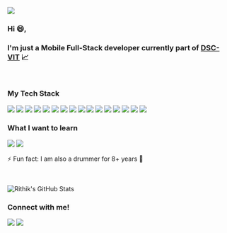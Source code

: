 <p>
  <img src="https://media.giphy.com/media/WTjXuYA2y4o3UZly3W/giphy.gif"> 
</p>

### Hi 😄,

### I'm just a Mobile Full-Stack developer currently part of [DSC-VIT](https://github.com/GDGVIT) 📈

<br>

### My Tech Stack

<img src="https://img.shields.io/badge/-ANDROID-orange?style=for-the-badge"> <img src="https://img.shields.io/badge/-KOTLIN-red?style=for-the-badge"> <img src="https://img.shields.io/badge/-MVVM-blueviolet?style=for-the-badge"> <img src="https://img.shields.io/badge/-TENSORFLOWLITE-lightgrey?style=for-the-badge"> <img src="https://img.shields.io/badge/-JAVA-green?style=for-the-badge"> <img src="https://img.shields.io/badge/-PYTHON-orange?style=for-the-badge"> <img src="https://img.shields.io/badge/-FIREBASE-yellow?style=for-the-badge"> <img src="https://img.shields.io/badge/-FLUTTER-brightgreen?style=for-the-badge"> <img src="https://img.shields.io/badge/-GO-blue?style=for-the-badge"> <img src="https://img.shields.io/badge/-JAVASCRIPT-red?style=for-the-badge"> <img src="https://img.shields.io/badge/-TYPESCRIPT-blueviolet?style=for-the-badge"> <img src="https://img.shields.io/badge/-POSTGRESQL-green?style=for-the-badge"> <img src="https://img.shields.io/badge/-MONGODB-yellow?style=for-the-badge"> <img src="https://img.shields.io/badge/-HTML-lightgrey?style=for-the-badge"> <img src="https://img.shields.io/badge/-CSS-blue?style=for-the-badge"> <img src="https://img.shields.io/badge/-REACT-orange?style=for-the-badge">

### What I want to learn

<img src="https://img.shields.io/badge/-FIGMA-brightgreen?style=for-the-badge"> <img src="https://img.shields.io/badge/-AUTOMATION-blue?style=for-the-badge">

⚡ Fun fact: I am also a drummer for 8+ years 🎤

<br>

![Rithik's GitHub Stats](https://github-readme-stats.vercel.app/api?username=rishavnaskar)

### Connect with me!

[<img src="https://img.shields.io/badge/linkedin-%230077B5.svg?&style=for-the-badge&logo=linkedin&logoColor=white" />](https://www.linkedin.com/in/rishav-naskar-9621101a6/) [<img src = "https://img.shields.io/badge/instagram-%23E4405F.svg?&style=for-the-badge&logo=instagram&logoColor=white">](https://www.instagram.com/the_born_drummer/)
